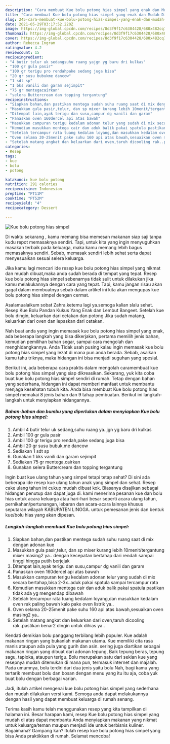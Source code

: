 ```yaml
---
description: "Cara membuat Kue bolu potong hias simpel yang enak dan Mudah Dibuat"
title: "Cara membuat Kue bolu potong hias simpel yang enak dan Mudah Dibuat"
slug: 245-cara-membuat-kue-bolu-potong-hias-simpel-yang-enak-dan-mudah-dibuat
date: 2021-05-29T03:17:52.220Z
image: https://img-global.cpcdn.com/recipes/8d3f9f17c6304428/680x482cq70/kue-bolu-potong-hias-simpel-foto-resep-utama.jpg
thumbnail: https://img-global.cpcdn.com/recipes/8d3f9f17c6304428/680x482cq70/kue-bolu-potong-hias-simpel-foto-resep-utama.jpg
cover: https://img-global.cpcdn.com/recipes/8d3f9f17c6304428/680x482cq70/kue-bolu-potong-hias-simpel-foto-resep-utama.jpg
author: Rebecca Ingram
ratingvalue: 4.2
reviewcount: 15
recipeingredient:
- "4 butir telur uk sedangsuhu ruang yajgn yg baru dri kulkas"
- "100 gr gula pasir"
- "100 gr terigu pro rendahpake sedang juga bisa"
- "20 gr susu bubukme dancow"
- "1 sdt sp"
- "1 bks vanili dan garam sejimpit"
- "75 gr mentegacairkan"
- "selera Buttercream dan topping tergantung"
recipeinstructions:
- "Siapkan bahan,dan pastikan mentega sudah suhu ruang saat di mix dengan adonan kue"
- "Masukkan gula pasir,telur, dan sp mixer kurang lebih 10menit/tergantung mixer masing2 ya.. dengan kecepatan bertahap dari rendah sampai tinggi hingga putih berjejak"
- "Ditempat lain,ayak terigu dan susu,campur dg vanili dan garam"
- "Panaskan oven 160dercel api atas bawah"
- "Masukkan campuran terigu kedalam adonan telur yang sudah di mix secara bertahap,bisa 2-3x..aduk pakai spatula sampai tercampur rata"
- "Kemudian masukkan mentega cair dan aduk balik pakai spatula pastikan tidak ada yg mengendap dibawah"
- "Setelah tercampur rata tuang kedalam loyang,dan masukkan kedalam oven rak paling bawah kalo pake oven listrik ya.."
- "Oven selama 20-25menit pake suhu 160 api atas bawah,sesuaikan oven masing2 ya.."
- "Setelah matang angkat dan keluarkan dari oven,taruh dicooling rak..pastikan benar2 dingin untuk dihias ya.."
categories:
- Resep
tags:
- kue
- bolu
- potong

katakunci: kue bolu potong 
nutrition: 291 calories
recipecuisine: Indonesian
preptime: "PT11M"
cooktime: "PT52M"
recipeyield: "4"
recipecategory: Dessert

---
```



![Kue bolu potong hias simpel](https://img-global.cpcdn.com/recipes/8d3f9f17c6304428/680x482cq70/kue-bolu-potong-hias-simpel-foto-resep-utama.jpg)

Di waktu  sekarang , kamu memang bisa memesan makanan siap saji tanpa kudu repot memasaknya sendiri. Tapi, untuk kita yang ingin menyuguhkan masakan terbaik pada keluarga, maka kamu memang lebih bagus memasaknya sendiri. Sebab, memasak sendiri lebih sehat serta dapat menyesuaikan sesuai selera keluarga.

Jika kamu lagi mencari ide resep kue bolu potong hias simpel yang nikmat dan mudah dibuat,maka anda sudah berada di tempat yang tepat. Resep kue bolu potong hias simpel  sebenarnya tidak sulit untuk dilakukan jika kamu melakukannya dengan cara yang tepat. Tapi, kamu jangan risau akan gagal dalam membuatnya 
sebab dalam artikel ini kita akan mengupas kue bolu potong hias simpel dengan cermat.  

Asalamualaikum sobat Zahra.ketemu lagi ya.semoga kalian slalu sehat. Resep Kue Bolu Pandan Kukus Yang Enak dan Lembut Bangeet. Setelah kue bolu dingin, keluarkan dari cetakan dan potong Jika sudah matang, keluarkan dari oven dan lepaskan dari cetakan.

Nah buat anda yang ingin memasak kue bolu potong hias simpel yang enak, ada beberapa langkah yang bisa dikerjakan, pertama memilih jenis bahan, kemudian pemilihan bahan segar, sampai cara mengolah dan menghidangkannya. Anda Tidak usah pusing kalau ingin memasak kue bolu potong hias simpel yang lezat di mana pun anda berada. Sebab, asalkan kamu  tahu triknya, maka hidangan ini bisa menjadi suguhan yang spesial.

Berikut ini, ada beberapa cara praktis  dalam mengolah caramembuat kue bolu potong hias simpel yang siap dikreasikan. Sekarang, yuk kita coba buat kue bolu potong hias simpel sendiri di rumah. Tetap dengan bahan yang sederhana, hidangan ini dapat memberi manfaat untuk membantu menjaga kesehatan tubuh kita. Anda bisa membuat Kue bolu potong hias simpel memakai 8 jenis bahan dan 9 tahap pembuatan. Berikut ini langkah-langkah untuk menyiapkan hidangannya.

<!--inarticleads1-->

##### Bahan-bahan dan bumbu yang diperlukan dalam menyiapkan Kue bolu potong hias simpel:

1. Ambil 4 butir telur uk sedang,suhu ruang ya..jgn yg baru dri kulkas
1. Ambil 100 gr gula pasir
1. Ambil 100 gr terigu pro rendah,pake sedang juga bisa
1. Ambil 20 gr susu bubuk,me dancow
1. Sediakan 1 sdt sp
1. Gunakan 1 bks vanili dan garam sejimpit
1. Sediakan 75 gr mentega,cairkan
1. Gunakan selera Buttercream dan topping tergantung


Ingin buat kue ulang tahun yang simpel tetapi tetap sehat? Di sini ada beberapa ide resep kue ulang tahun anak yang simpel dan sehat. Resep cake ulang tahun ini cukup mudah dibuat kok. Biasanya disajikan sebagai hidangan penutup dan dapat juga di. kami menerima pesanan kue dan bolu hias untuk acara keluarga atau hari-hari besar seperti acara ulang tahun, pernikahan/pertunangan, lebaran dan acara-acara lainnya khusus seputaran wilayah KABUPATEN LINGGA. untuk pemesanan jenis dan bentuk kue/bolu hias yang akan dipesan. 

<!--inarticleads2-->

##### Langkah-langkah membuat Kue bolu potong hias simpel:

1. Siapkan bahan,dan pastikan mentega sudah suhu ruang saat di mix dengan adonan kue
1. Masukkan gula pasir,telur, dan sp mixer kurang lebih 10menit/tergantung mixer masing2 ya.. dengan kecepatan bertahap dari rendah sampai tinggi hingga putih berjejak
1. Ditempat lain,ayak terigu dan susu,campur dg vanili dan garam
1. Panaskan oven 160dercel api atas bawah
1. Masukkan campuran terigu kedalam adonan telur yang sudah di mix secara bertahap,bisa 2-3x..aduk pakai spatula sampai tercampur rata
1. Kemudian masukkan mentega cair dan aduk balik pakai spatula pastikan tidak ada yg mengendap dibawah
1. Setelah tercampur rata tuang kedalam loyang,dan masukkan kedalam oven rak paling bawah kalo pake oven listrik ya..
1. Oven selama 20-25menit pake suhu 160 api atas bawah,sesuaikan oven masing2 ya..
1. Setelah matang angkat dan keluarkan dari oven,taruh dicooling rak..pastikan benar2 dingin untuk dihias ya..


Kendati demikian bolu panggang terbilang lebih populer. Kue adalah makanan ringan yang bukanlah makanan utama. Kue memiliki cita rasa manis ataupun ada pula yang gurih dan asin. sering juga diartikan sebagai makanan ringan yang dibuat dari adonan tepung, Baik tepung beras, tepung sagu, tapioka, ataupun terigu. Bolu merupakan satu dari sekian kue yang resepnya mudah ditemukan di mana pun, termasuk internet dan majalah. Pada umumnya, bolu terdiri dari dua jenis yaitu bolu Nah, bagi kamu yang tertarik membuat bolu dan bosan dengan menu yang itu itu aja, coba yuk buat bolu dengan berbagai varian. 

Jadi, itulah artikel mengenai  kue bolu potong hias simpel  yang sederhana dan mudah dilakukan versi kami. Semoga anda dapat melakukannya dengan hasil yang dapat membuat keluarga di rumah senang. 

Terima kasih kamu telah menggunakan resep yang kita tampilkan di halaman ini. Besar harapan kami, resep  Kue bolu potong hias simpel yang mudah di atas dapat membantu Anda menyiapkan makanan yang nikmat untuk keluarga/teman maupun menjadi ide untuk berbisnis kuliner. Bagaimana? Gampang kan? Itulah resep kue bolu potong hias simpel yang bisa Anda praktikkan di rumah. Selamat mencoba!

